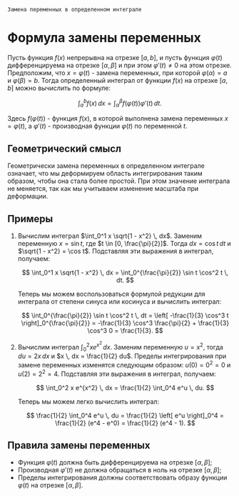 	Замена переменных в определенном интеграле

# Формула замены переменных
Пусть функция $f(x)$ непрерывна на отрезке $[a, b]$, и пусть функция $\varphi(t)$ дифференцируема на отрезке $[\alpha, \beta]$ и при этом $\varphi' (t) \ne 0$ на этом отрезке. Предположим, что $x = \varphi(t)$ - замена переменных, при которой $\varphi(\alpha) = a$ и $\varphi(\beta) = b$. Тогда определенный интеграл от функции $f(x)$ на отрезке $[a, b]$ можно вычислить по формуле:

$$
\int_a^b f(x) \, dx = \int_{\alpha}^{\beta} f(\varphi(t)) \varphi'(t) \, dt.
$$

Здесь $f(\varphi(t))$ - функция $f(x)$, в которой выполнена замена переменных $x = \varphi(t)$, а $\varphi'(t)$ - производная функции $\varphi(t)$ по переменной $t$.

## Геометрический смысл
Геометрически замена переменных в определенном интеграле означает, что мы деформируем область интегрирования таким образом, чтобы она стала более простой. При этом значение интеграла не меняется, так как мы учитываем изменение масштаба при деформации.

## Примеры

1. Вычислим интеграл $\int_0^1 x \sqrt{1 - x^2} \, dx$.
	Заменим переменную $x = \sin t$, где $t \in [0, \frac{\pi}{2}]$. Тогда $dx = \cos t \, dt$ и $\sqrt{1 - x^2} = \cos t$. Подставляя эти выражения в интеграл, получаем:
	
	$$
	\int_0^1 x \sqrt{1 - x^2} \, dx = \int_0^{\frac{\pi}{2}} \sin t \cos^2 t \, dt.
	$$
	
	Теперь мы можем воспользоваться формулой редукции для интеграла от степени синуса или косинуса и вычислить интеграл:
	
	$$
	\int_0^{\frac{\pi}{2}} \sin t \cos^2 t \, dt = \left[ -\frac{1}{3} \cos^3 t \right]_0^{\frac{\pi}{2}} = -\frac{1}{3} \cos^3 \frac{\pi}{2} + \frac{1}{3} \cos^3 0 = \frac{1}{3}.
	$$

2. Вычислим интеграл $\int_0^2 x e^{x^2} \, dx$.
	Заменим переменную $u = x^2$, тогда $du = 2x \, dx$ и $x \, dx = \frac{1}{2} du$. Пределы интегрирования при замене переменных изменятся следующим образом: $u(0) = 0^2 = 0$ и $u(2) = 2^2 = 4$. Подставляя эти выражения в интеграл, получаем:
	
	$$
	\int_0^2 x e^{x^2} \, dx = \frac{1}{2} \int_0^4 e^u \, du.
	$$
	
	Теперь мы можем легко вычислить интеграл:
	
	$$
	\frac{1}{2} \int_0^4 e^u \, du = \frac{1}{2} \left[ e^u \right]_0^4 = \frac{1}{2} (e^4 - e^0) = \frac{1}{2} (e^4 - 1).
	$$

## Правила замены переменных
- Функция $\varphi(t)$ должна быть дифференцируема на отрезке $[\alpha, \beta]$;
- Производная $\varphi'(t)$ не должна обращаться в ноль на отрезке $[\alpha, \beta]$;
- Пределы интегрирования должны соответствовать образу функции $\varphi(t)$ на отрезке $[\alpha, \beta]$.
